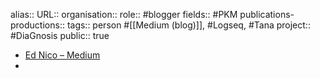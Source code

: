 alias::
URL::
organisation::
role:: #blogger 
fields:: #PKM 
publications-productions:: 
tags:: person #[[Medium (blog)]], #Logseq, #Tana 
project:: #DiaGnosis 
public:: true
- [Ed Nico – Medium](https://ednico.medium.com/)
-